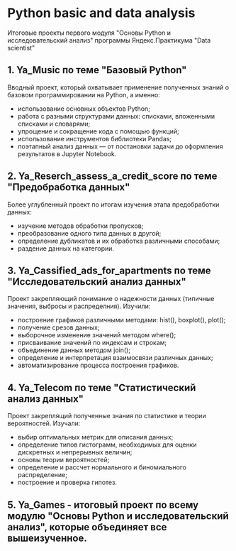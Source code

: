 # Python basic and data analysis
  Итоговые проекты первого модуля "Основы Python и исследовательский анализ" программы Яндекс.Практикума "Data scientist"
  
## 1. Ya_Music по теме "Базовый Python"
Вводный проект, который охватывает применение полученных знаний о базовом программировании на Python, а именно:
  - использование основных объектов Python;
  - работа с разными структурами данных: списками, вложенными списками и словарями;
  - упрощение и сокращение кода с помощью функций;
  - использование инструментов библиотеки Pandas;
  - поэтапный анализ данных — от постановки задачи до оформления результатов в Jupyter Notebook.

## 2. Ya_Reserch_assess_a_credit_score по теме "Предобработка данных"
Более углубленный проект по итогам изучения этапа предобработки данных:
  - изучение методов обработки пропусков;
  - преобразование одного типа данных в другой;
  - определение дубликатов и их обработка различными способами;
  - раздение данных на категории.

## 3. Ya_Cassified_ads_for_apartments по теме "Исследовательский анализ данных"
Проект закрепляющий понимание о надежности данных (типичные значения, выбросы и распределния). Изучили:
  - построение графиков различными методами: hist(), boxplot(), plot();
  - получение срезов данных;
  - выборочное изменение значений методом where();
  - присваивание значений по индексам и строкам;
  - объединение данных методом join();
  - определение и интерпретация взаимосвязи различных данных;
  - автоматизирование процесса построения графиков.

## 4. Ya_Telecom по теме "Статистический анализ данных"
Проект закреплящий полученные знания по статистике и теории вероятностей. Изучали:
  - выбир оптимальных метрик для описания данных;
  - определение типов гистограмм, необходимых для оценки дискретных и непрерывных величин;
  - основы теории вероятностей;
  - определение и рассчет нормального и биномиального распределение;
  - построение и проверка гипотез.
  
## 5. Ya_Games - итоговый проект по всему модулю "Основы Python и исследовательский анализ", которые объединяет все вышеизученное.
  
 
